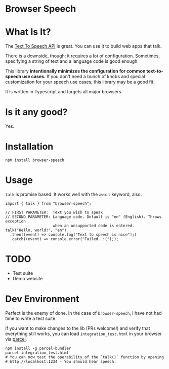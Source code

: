# Browser Speech

# What Is It?

The [Text To Speech API](https://developer.mozilla.org/en-US/docs/Web/API/Web_Speech_API) is great. You can use it to build web apps that talk.

There is a downside, though: it requires a lot of configuration. Sometimes, specifying a string of text and a language code is good enough.

This library **intentionally minimizes the configuration for common text-to-speech use cases.** If you don't need a bunch of knobs and special customization for your speech use cases, this library may be a good fit.

It is written in Typescript and targets all major browsers.

# Is it any good?

Yes.

# Installation

```
npm install browser-speech
```

# Usage

`talk` is promise based. It works well with the `await` keyword, also.


```
import { talk } from "browser-speech";

// FIRST PARAMETER:  Text you wish to speak
// SECOND PARAMETER: Language code. Default is "en" (English). Throws exception
                     when an unsupported code is entered.
talk("Hello, world!", "en")
  .then((event) => console.log("Text to speech is nice");)
  .catch((event) => console.error("Failed. :("););
```

# TODO

 * Test suite
 * Demo website

# Dev Environment

Perfect is the enemy of done. In the case of `browser-speech`, I have not had time to write a test suite.

If you want to make changes to the lib (PRs welcome!) and verify that everything still works, you can load  `integration_test.html` in your browser via [parcel](https://parceljs.org/getting_started.html).

```
npm install -g parcel-bundler
parcel integration_test.html
# You can now test the operability of the `talk()` function by opening
# http://localhost:1234 - You should hear speech.
```
